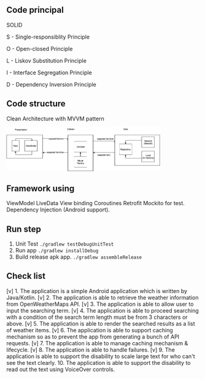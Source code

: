## Code principal

SOLID

S - Single-responsiblity Principle 

O - Open-closed Principle 

L - Liskov Substitution Principle 

I - Interface Segregation Principle 

D - Dependency Inversion Principle


## Code structure

Clean Architecture with MVVM pattern

<img src='https://github.com/quangpv/weather/blob/main/documents/diagram.png' width='400px'/>

## Framework using

ViewModel 
LiveData 
View binding 
Coroutines 
Retrofit 
Mockito for test.
Dependency Injection (Android support).

## Run step

1. Unit Test
   `./gradlew testDebugUnitTest`
2. Run app
   `./gradlew installDebug`
3. Build release apk app.
   `./gradlew assembleRelease`
   
## Check list
[v] 1. The application is a simple Android application which is written by Java/Kotlin.
[v] 2. The application is able to retrieve the weather information from OpenWeatherMaps API.
[v] 3. The application is able to allow user to input the searching term.
[v] 4. The application is able to proceed searching with a condition of the search term length must be
from 3 characters or above.
[v] 5. The application is able to render the searched results as a list of weather items.
[v] 6. The application is able to support caching mechanism so as to prevent the app from generating a
bunch of API requests.
[v] 7. The application is able to manage caching mechanism & lifecycle.
[v] 8. The application is able to handle failures.
[v] 9. The application is able to support the disability to scale large text for who can't see the text
clearly.
10. The application is able to support the disability to read out the text using VoiceOver controls.

